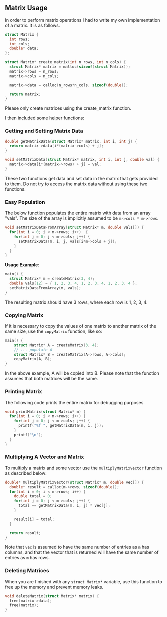 ## Matrix Usage

In order to perform matrix operations I had to write my own implementation of
a matrix. It is as follows.

```c
struct Matrix {
  int rows;
  int cols;
  double* data;
};

struct Matrix* create_matrix(int n_rows, int n_cols) {
  struct Matrix* matrix = malloc(sizeof(struct Matrix));
  matrix->rows = n_rows;
  matrix->cols = n_cols;

  matrix->data = calloc(n_rows*n_cols, sizeof(double));

  return matrix;
}
```
Please only create matrices using the create_matrix function.

I then included some helper functions:

### Getting and Setting Matrix Data
```c
double getMatrixData(struct Matrix* matrix, int i, int j) {
  return matrix->data[i*(matrix->cols) + j];
}

void setMatrixData(struct Matrix* matrix, int i, int j, double val) {
  matrix->data[i*(matrix->rows) + j] = val;
}
```

These two functions get data and set data in the matrix that gets provided to them.
Do not try to access the matrix data without using these two functions.

### Easy Population

The below function populates the entire matrix with data from an array "vals".
The size of the array is implicitly assumed to be `m->cols * m->rows`.

```c
void setMatrixDataFromArray(struct Matrix* m, double vals[]) {
  for(int i = 0; i < m->rows; i++)  {
    for(int j = 0; j < m->cols; j++) {
      setMatrixData(m, i, j, vals[i*m->cols + j]);
    }
  }
}
```

**Usage Example**: 
```c
main() {
  struct Matrix* m = createMatrix(3, 4);
  double vals[12] = { 1, 2, 3, 4, 1, 2, 3, 4, 1, 2, 3, 4 };
  setMatrixDataFromArray(m, vals);
}
```
The resulting matrix should have 3 rows, where each row is 1, 2, 3, 4.

### Copying Matrix

If it is necessary to copy the values of one matrix to another matrix of the same size,
use the `copyMatrix` function, like so:

```c
main() {
    struct Matrix* A = createMatrix(3, 4);
    // ... populate A
    struct Matrix* B = createMatrix(A->rows, A->cols);
    copyMatrix(A, B);
}
```

In the above example, A will be copied into B. Please note that the function assumes that
both matrices will be the same.

### Printing Matrix 
The following code prints the entire matrix for debugging purposes
```c
void printMatrix(struct Matrix* m) {
  for(int i = 0; i < m->rows; i++) {
    for(int j = 0; j < m->cols; j++) {
      printf("%f ", getMatrixData(m, i, j));
    }
    printf("\n");
  }
}
```

### Multiplying A Vector and Matrix
To multiply a matrix and some vector use the `multiplyMatrixVector` function as 
described below:
```c
double* multiplyMatrixVector(struct Matrix* m, double vec[]) {
  double* result = calloc(m->rows, sizeof(double));
  for(int i = 0; i < m->rows; i++) {
    double total = 0;
    for(int j = 0; j < m->cols; j++) {
      total += getMatrixData(m, i, j) * vec[j];
    }

    result[i] = total;
  }

  return result;
}
```

Note that `vec` is assumed to have the same number of entries as `m` has columns, and
that the vector that is returned will have the same number of entries as `m` has rows.


### Deleting Matrices
When you are finished with any `struct Matrix*` variable, use this function
to free up the memory and prevent memory leaks.
```c
void deleteMatrix(struct Matrix* matrix) {
  free(matrix->data);
  free(matrix);
}
```

